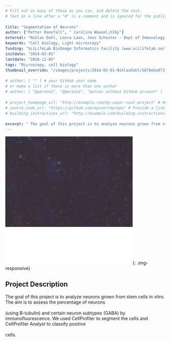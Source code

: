```yaml
---
# Fill out as many of these as you can, and delete the rest.
# Text on a line after a "#" is a comment and is ignored for the published page.

title: "Segmentation of Neurons"
author: ["Petter Ranefall", " Carolina W&auml;hlby"]
external: "Niklas Dahl, Loora Laan, Jens Schuster - Dept of Immunology, Genetics and Pathology, UU"
keywords: "Cell biology, Light microscopy"
funding: "SciLifeLab BioImage Informatics Facility (www.scilifelab.se/facilities/bioimage-informatics)"
initdate: "2014-02-01"
lastdate: "2016-12-05"
tags: "Microscopy, cell biology"
thumbnail_override: "/images/projects/2014-02-01-NiklasDahl/5878eba972f57.png"

# author: [ "" ] # your GitHub user name
# or make a list if there is more than one author
# author: [ "@person1", "@person2", "person without GitHub account" ]

# project_homepage_url: "http://example.com/my-super-cool-project" # Homepage for this project
# source_code_url: "https://github.com/myuser/myrepo" # Provide a link to your code
# building_instructions_url: "http://example.com/building-instructions.pdf" # how to build the model out of LEGO (*not* how to build the source code)

excerpt: " The goal of this project is to analyze neurons grown from stem cells in vitro. The aim is to assess the percentage of neurons  (using B-tubulin) and certain neuron subtypes (GABA) by immunofluorescen..."
---
```


![Segmentation of Neurons](/images/projects/2014-02-01-NiklasDahl/5878eba972f57.png){: .img-responsive}
## Project Description
 The goal of this project is to analyze neurons grown from stem cells in vitro. The aim is to assess the percentage of neurons <br/><br/>(using B-tubulin) and certain neuron subtypes (GABA) by immunofluorescence. We used CellProfiler to segment the cells and CellProfiler Analyst to classify positive <br/><br/>cells. 
